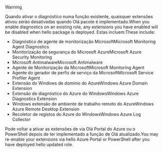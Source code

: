 > [!WARNING]
> <span data-ttu-id="05d76-101">Quando ativar o diagnóstico numa função existente, quaisquer extensões ativou serão desativadas quando Olá pacote é implementado.</span><span class="sxs-lookup"><span data-stu-id="05d76-101">When you enable diagnostics on an existing role, any extensions you have enabled will be disabled when hello package is deployed.</span></span> <span data-ttu-id="05d76-102">Estas incluem:</span><span class="sxs-lookup"><span data-stu-id="05d76-102">These include:</span></span>
>
> * <span data-ttu-id="05d76-103">Diagnóstico de agente de monitorização Microsoft</span><span class="sxs-lookup"><span data-stu-id="05d76-103">Microsoft Monitoring Agent Diagnostics</span></span>
> * <span data-ttu-id="05d76-104">Monitorização de segurança do Microsoft Azure</span><span class="sxs-lookup"><span data-stu-id="05d76-104">Microsoft Azure Security Monitoring</span></span>
> * <span data-ttu-id="05d76-105">Microsoft Antimalware</span><span class="sxs-lookup"><span data-stu-id="05d76-105">Microsoft Antimalware</span></span>                 
> * <span data-ttu-id="05d76-106">Agente de Monitorização da Microsoft</span><span class="sxs-lookup"><span data-stu-id="05d76-106">Microsoft Monitoring Agent</span></span>
> * <span data-ttu-id="05d76-107">Agente do gerador de perfis de serviço da Microsoft</span><span class="sxs-lookup"><span data-stu-id="05d76-107">Microsoft Service Profiler Agent</span></span>      
> * <span data-ttu-id="05d76-108">Extensão do Windows de domínio do Azure</span><span class="sxs-lookup"><span data-stu-id="05d76-108">Windows Azure Domain Extension</span></span>        
> * <span data-ttu-id="05d76-109">Extensão de diagnóstico do Azure do Windows</span><span class="sxs-lookup"><span data-stu-id="05d76-109">Windows Azure Diagnostics Extension</span></span>   
> * <span data-ttu-id="05d76-110">Windows extensão de ambiente de trabalho remoto do Azure</span><span class="sxs-lookup"><span data-stu-id="05d76-110">Windows Azure Remote Desktop Extension</span></span>
> * <span data-ttu-id="05d76-111">Recoletor de registos do Azure do Windows</span><span class="sxs-lookup"><span data-stu-id="05d76-111">Windows Azure Log Collector</span></span>
>
> <span data-ttu-id="05d76-112">Pode voltar a ativar as extensões de via Olá Portal do Azure ou o PowerShell depois de ter implementado a função de Olá atualizado.</span><span class="sxs-lookup"><span data-stu-id="05d76-112">You may re-enable your extensions via hello Azure Portal or PowerShell after you have deployed hello updated role.</span></span>
>
